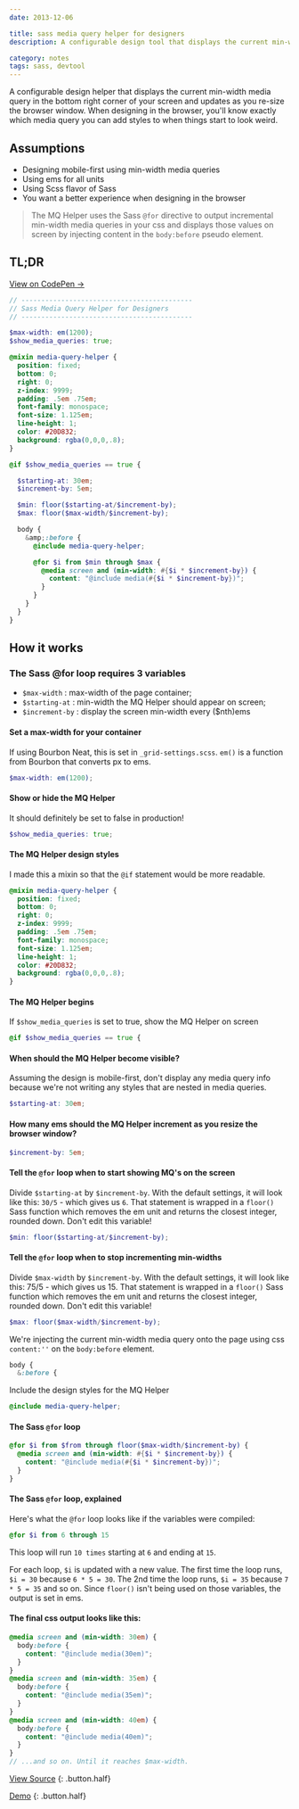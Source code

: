 ```yaml
---
date: 2013-12-06

title: sass media query helper for designers
description: A configurable design tool that displays the current min-width media query in the bottom right corner of your screen and updates as you re-size the browser window.

category: notes
tags: sass, devtool
---
```


A configurable design helper that displays the current min-width media query in the bottom right corner of your screen and updates as you re-size the browser window. When designing in the browser, you'll know exactly which media query you can add styles to when things start to look weird.

## Assumptions

- Designing mobile-first using min-width media queries
- Using ems for all units
- Using Scss flavor of Sass
- You want a better experience when designing in the browser

> The MQ Helper uses the Sass `@for` directive to output incremental min-width media queries in your css and displays those values on screen by injecting content in the `body:before` pseudo element.

## TL;DR

[View on CodePen &rarr;](http://codepen.io/joshfry/pen/DeACs)

~~~scss
// -------------------------------------------
// Sass Media Query Helper for Designers
// -------------------------------------------

$max-width: em(1200);
$show_media_queries: true;

@mixin media-query-helper {
  position: fixed;
  bottom: 0;
  right: 0;
  z-index: 9999;
  padding: .5em .75em;
  font-family: monospace;
  font-size: 1.125em;
  line-height: 1;
  color: #20D832;
  background: rgba(0,0,0,.8);
}

@if $show_media_queries == true {

  $starting-at: 30em;
  $increment-by: 5em;

  $min: floor($starting-at/$increment-by);
  $max: floor($max-width/$increment-by);

  body {
    &amp;:before {
      @include media-query-helper;

      @for $i from $min through $max {
        @media screen and (min-width: #{$i * $increment-by}) {
          content: "@include media(#{$i * $increment-by})";
        }
      }
    }
  }
}
~~~


## How it works

### The Sass @for loop requires 3 variables

- `$max-width` : max-width of the page container;
- `$starting-at` : min-width the MQ Helper should appear on screen;
- `$increment-by` : display the screen min-width every ($nth)ems

#### Set a max-width for your container

If using Bourbon Neat, this is set in `_grid-settings.scss`. `em()` is a function from Bourbon that converts px to ems.

~~~scss
$max-width: em(1200);
~~~

#### Show or hide the MQ Helper

It should definitely be set to false in production!

~~~scss
$show_media_queries: true;
~~~

#### The MQ Helper design styles

I made this a mixin so that the `@if` statement would be more readable.

~~~scss
@mixin media-query-helper {
  position: fixed;
  bottom: 0;
  right: 0;
  z-index: 9999;
  padding: .5em .75em;
  font-family: monospace;
  font-size: 1.125em;
  line-height: 1;
  color: #20D832;
  background: rgba(0,0,0,.8);
}
~~~

#### The MQ Helper begins

If `$show_media_queries` is set to true, show the MQ Helper on screen

~~~scss
@if $show_media_queries == true {
~~~

#### When should the MQ Helper become visible?

Assuming the design is mobile-first, don't display any media query info because we're not writing any styles that are nested in media queries.

~~~scss
$starting-at: 30em;
~~~

#### How many ems should the MQ Helper increment as you resize the browser window?

~~~scss
$increment-by: 5em;
~~~

#### Tell the `@for` loop when to start showing MQ's on the screen

Divide `$starting-at` by `$increment-by`. With the default settings, it will look like this: `30/5` - which gives us `6`. That statement is wrapped in a `floor()` Sass function which removes the em unit and returns the closest integer, rounded down. Don't edit this variable!

~~~scss
$min: floor($starting-at/$increment-by);
~~~

#### Tell the `@for` loop when to stop incrementing min-widths

Divide `$max-width` by `$increment-by`. With the default settings, it will look like this: 75/5 - which gives us 15. That statement is wrapped in a `floor()` Sass function which removes the em unit and returns the closest integer, rounded down. Don't edit this variable!

~~~scss
$max: floor($max-width/$increment-by);
~~~

We're injecting the current min-width media query onto the page using css `content:''` on the `body:before` element.

~~~scss
body {
  &:before {
~~~

Include the design styles for the MQ Helper

~~~scss
@include media-query-helper;
~~~

#### The Sass `@for` loop

~~~scss
@for $i from $from through floor($max-width/$increment-by) {
  @media screen and (min-width: #{$i * $increment-by}) {
    content: "@include media(#{$i * $increment-by})";
  }
}
~~~

#### The Sass `@for` loop, explained

Here's what the `@for` loop looks like if the variables were compiled:

~~~scss
@for $i from 6 through 15
~~~

This loop will run `10 times` starting at `6` and ending at `15`.

For each loop, `$i` is updated with a new value. The first time the loop runs, `$i = 30` because `6 * 5 = 30`. The 2nd time the loop runs, `$i = 35` because `7 * 5 = 35` and so on. Since `floor()` isn't being used on those variables, the output is set in ems.

#### The final css output looks like this:

~~~scss
@media screen and (min-width: 30em) {
  body:before {
    content: "@include media(30em)";
  }
}
@media screen and (min-width: 35em) {
  body:before {
    content: "@include media(35em)";
  }
}
@media screen and (min-width: 40em) {
  body:before {
    content: "@include media(40em)";
  }
}
// ...and so on. Until it reaches $max-width.
~~~

[View Source](http://codepen.io/joshfry/pen/DeACs)
{: .button.half}

[Demo](http://codepen.io/joshfry/full/DeACs)
{: .button.half}
